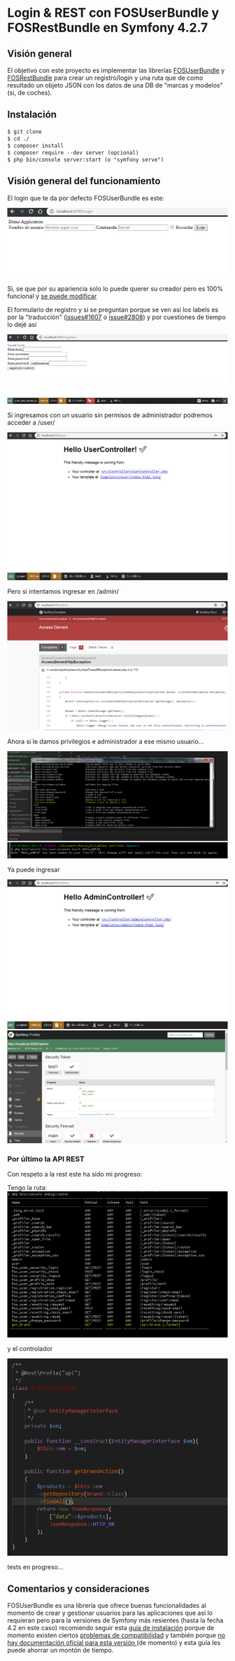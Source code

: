 # Login & REST con FOSUserBundle y FOSRestBundle en Symfony 4.2.7

  

## Visión general
El objetivo con este proyecto es implementar las librerías [FOSUserBundle](https://github.com/FriendsOfSymfony/FOSUserBundle) y [FOSRestBundle](https://github.com/FriendsOfSymfony/FOSRestBundle) para crear un registro/login y una ruta que de como resultado un objeto JSON con los datos de una DB de "marcas y modelos" (si, de coches).
## Instalación 
```
$ git clone 
$ cd ./
$ composer install
$ composer require --dev server (opcional)
$ php bin/console server:start (o "symfony serve")
```
## Visión general del funcionamiento
El login que te da por defecto FOSUserBundle es este:

![cap](Captura.PNG)

Si, se que por su apariencia solo lo puede querer su creador pero es 100% funcional y  [se puede modificar](https://github.com/FriendsOfSymfony/FOSUserBundle/issues/2783) 

El formulario de registro y si se preguntan porque se ven así los labels es por la "traducción" ([issues#1607](https://github.com/FriendsOfSymfony/FOSUserBundle/issues/1607) o [issue#2808](https://github.com/FriendsOfSymfony/FOSUserBundle/issues/2808)) y por cuestiones de tiempo lo dejé así

![cap](Captura1.PNG)

![cap2](Captura2.PNG)

Si ingresamos con un usuario sin permisos de administrador podremos acceder a /user/

![cap](Captura3.PNG)

Pero si intentamos ingresar en /admin/

![cap](Captura4.PNG)

Ahora si le damos privilegios e administrador a ese mismo usuario...

![cap](Captura5.PNG)
![cap](Captura6.PNG)

Ya puede ingresar

![cap](Captura7.PNG)
![cap](Captura8.PNG)

### Por último la API REST

Con respeto a la rest este ha sido mi progreso:

Tengo la ruta:
![cap](Captura9.PNG)

y el controlador

![cap](Captura10.PNG)

tests en progreso...

## Comentarios y consideraciones

FOSUserBundle es una librería que ofrece buenas funcionalidades al momento de crear y gestionar usuarios para las aplicaciones que así lo requieran pero para la versiones de Symfony más resientes (hasta la fecha 4.2 en este caso) recomiendo seguir esta  [guía de instalación](https://vfac.fr/blog/how-install-fosuserbundle-with-symfony-4) porque de momento existen ciertos [ problemas de compatibilidad](https://github.com/FriendsOfSymfony/FOSUserBundle/pull/2883) y  también porque  [no hay documentación oficial para esta versión ](https://github.com/FriendsOfSymfony/FOSUserBundle/issues/2861) (de momento)  y esta guía les puede ahorrar un montón de tiempo.
